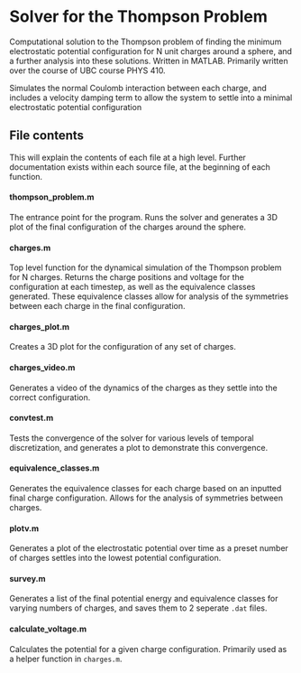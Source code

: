 # Solver for the Thompson Problem

Computational solution to the Thompson problem of finding the minimum electrostatic potential configuration for N unit charges around a sphere, and a further analysis into these solutions. Written in MATLAB. Primarily written over the course of UBC course PHYS 410.

Simulates the normal Coulomb interaction between each charge, and includes a velocity damping term to allow the system to settle into a minimal electrostatic potential configuration

## File contents
This will explain the contents of each file at a high level. Further documentation exists within each source file, at the beginning of each function.

#### thompson_problem.m
The entrance point for the program. Runs the solver and generates a 3D plot of the final configuration of the charges around the sphere.

#### charges.m
Top level function for the dynamical simulation of the Thompson problem for N charges. Returns the charge positions and voltage for the configuration at each timestep, as well as the equivalence classes generated. These equivalence classes allow for analysis of the symmetries between each charge in the final configuration.

#### charges_plot.m
Creates a 3D plot for the configuration of any set of charges.

#### charges_video.m
Generates a video of the dynamics of the charges as they settle into the correct configuration.

#### convtest.m
Tests the convergence of the solver for various levels of temporal discretization, and generates a plot to demonstrate this convergence.

#### equivalence_classes.m
Generates the equivalence classes for each charge based on an inputted final charge configuration. Allows for the analysis of symmetries between charges.

#### plotv.m
Generates a plot of the electrostatic potential over time as a preset number of charges settles into the lowest potential configuration.

#### survey.m
Generates a list of the final potential energy and equivalence classes for varying numbers of charges, and saves them to 2 seperate `.dat` files.

#### calculate_voltage.m
Calculates the potential for a given charge configuration. Primarily used as a helper function in `charges.m`.
